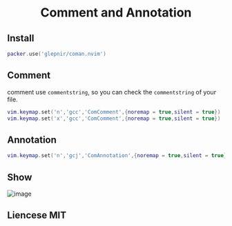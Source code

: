 <center>
<h1><p> Comment and Annotation </p></h1>
</center>

## Install

```lua
packer.use('glepnir/coman.nvim')
```

## Comment

comment use `commentstring`, so you can check the `commentstring` of your file.

```lua
vim.keymap.set('n','gcc','ComComment',{noremap = true,silent = true})
vim.keymap.set('x','gcc','ComComment',{noremap = true,silent = true})
```

## Annotation

```lua
vim.keymap.set('n','gcj','ComAnnotation',{noremap = true,silent = true})
```

## Show

![image](https://user-images.githubusercontent.com/41671631/181735098-7e81fc60-3e14-4bfb-9322-a9bcab2edc80.gif)

## Liencese MIT
